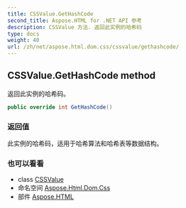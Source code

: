 ```yaml
---
title: CSSValue.GetHashCode
second_title: Aspose.HTML for .NET API 参考
description: CSSValue 方法. 返回此实例的哈希码
type: docs
weight: 40
url: /zh/net/aspose.html.dom.css/cssvalue/gethashcode/
---
```

## CSSValue.GetHashCode method

返回此实例的哈希码。

```csharp
public override int GetHashCode()
```

### 返回值

此实例的哈希码，适用于哈希算法和哈希表等数据结构。

### 也可以看看

* class [CSSValue](../)
* 命名空间 [Aspose.Html.Dom.Css](../../cssvalue/)
* 部件 [Aspose.HTML](../../../)


